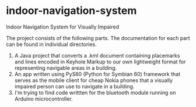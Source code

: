 indoor-navigation-system
========================

Indoor Navigation System for Visually Impaired

The project consists of the following parts. The documentation for each part can be found in individual directories.

1. A Java project that converts a .kml document containing placemarks and lines encoded in Keyhole Markup to our own lightweight format for representing navigable areas in a building.
2. An app written using PyS60 (Python for Symbian 60) framework that serves as the mobile client for cheap Nokia phones that a visually impaired person can use to navigate in a building.
3. I'm trying to find code writtten for the bluetooth module running on Arduino microcontroller.